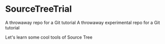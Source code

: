 # SourceTreeTrial
A throwaway repo for a Git tutorial
A throwaway experimental repo for a Git tutorial

Let's learn some cool tools of Source Tree
